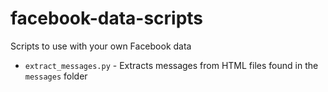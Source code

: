 facebook-data-scripts
=====================

Scripts to use with your own Facebook data

- `extract_messages.py` - Extracts messages from HTML files found in the `messages` folder
